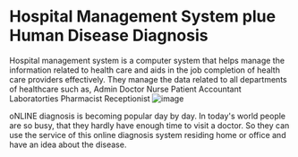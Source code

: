 # Hospital Management System plue Human Disease Diagnosis
Hospital management system is a computer system that helps manage the information related to health care and aids in the job completion of health care providers effectively. They manage the data related to all departments of healthcare such as,
Admin 
Doctor 
Nurse
Patient
Accountant
Laboratorties
Pharmacist
Receptionist
![image](https://user-images.githubusercontent.com/53134212/125588455-4fbd7237-1afb-411c-b987-7c6d4390ac0f.png)

oNLINE diagnosis is becoming popular day by day.
In today's world people are so busy, that they hardly have enough time to visit a doctor. So they can
use the service of this online diagnosis system residing
home or office and have an idea about the disease.
